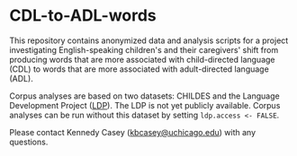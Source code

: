 # CDL-to-ADL-words

This repository contains anonymized data and analysis scripts for a project investigating English-speaking children's and their caregivers' shift from producing words that are more associated with child-directed language (CDL) to words that are more associated with adult-directed language (ADL).

Corpus analyses are based on two datasets: CHILDES and the Language Development Project ([LDP](https://psycnet.apa.org/record/2014-23792-001)). The LDP is not yet publicly available. Corpus analyses can be run without this dataset by setting `ldp.access <- FALSE`. 

Please contact Kennedy Casey ([kbcasey@uchicago.edu](mailto:kbcasey@uchicago.edu)) with any questions. 